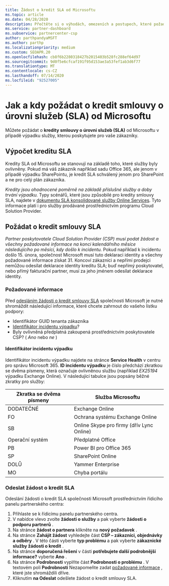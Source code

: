 ```yaml
---
title: Žádost o kredit SLA od Microsoftu
ms.topic: article
ms.date: 04/28/2020
description: Přečtěte si o výhodách, omezeních a postupech, které požadují kredity smlouvy o úrovni služeb (SLA) od Microsoftu, pokud vaši zákazníci dostanou výpadek služeb.
ms.service: partner-dashboard
ms.subservice: partnercenter-csp
author: parthpandyaMSFT
ms.author: parthp
ms.localizationpriority: medium
ms.custom: SEOAPR.20
ms.openlocfilehash: cb8f6b2280318427b2015403b528fc288ef64d97
ms.sourcegitcommit: 9d0f5e6cfcaf191f95d153ae3a53fef1ab3d6f77
ms.translationtype: MT
ms.contentlocale: cs-CZ
ms.lasthandoff: 07/14/2020
ms.locfileid: "92527005"
---
```

# <a name="how-and-when-to-request-a-service-level-agreement-sla-credit-from-microsoft"></a>Jak a kdy požádat o kredit smlouvy o úrovni služeb (SLA) od Microsoftu

Můžete požádat o **kredity smlouvy o úrovni služeb (SLA)** od Microsoftu v případě výpadku služby, kterou poskytujete pro vaše zákazníky.

## <a name="sla-credit-calculation"></a>Výpočet kreditu SLA

Kredity SLA od Microsoftu se stanovují na základě toho, které služby byly ovlivněny. Pokud má váš zákazník například sadu Office 365, ale jenom v případě výpadku SharePointu, je kredit SLA schválený jenom pro SharePoint a ne pro celý plán zákazníka.

*Kredity jsou ohodnocené poměrně na základě příslušné služby a doby trvání výpadku.* Typy scénářů, které jsou způsobilé pro kredity smlouvy SLA, najdete v [dokumentu SLA konsolidované služby Online Services](http://www.microsoftvolumelicensing.com/DocumentSearch.aspx?Mode=3&DocumentTypeId=37). Tyto informace platí i pro služby prodávané prostřednictvím programu Cloud Solution Provider.

## <a name="request-an-sla-credit"></a>Požádat o kredit smlouvy SLA

*Partner poskytovatele Cloud Solution Provider (CSP) musí podat žádost a všechny požadované informace na konci kalendářního měsíce následujícího po měsíci, kdy došlo k incidentu.* Pokud například k incidentu došlo 15. února, společnost Microsoft musí tuto deklaraci identity a všechny požadované informace získat 31. Koncoví zákazníci a nepřímí prodejci nemůžou odesílat deklarace identity kreditu SLA; buď nepřímý poskytovatel, nebo přímý fakturační partner, musí za jeho jménem odesílat deklarace identity.

### <a name="required-information"></a>Požadované informace

Před [odesláním žádosti o kredit smlouvy SLA](#submit-sla-credit-request) společnosti Microsoft je nutné shromáždit následující informace, které chcete zahrnout do vašeho lístku podpory:

- Identifikátor GUID tenanta zákazníka
- [Identifikátor incidentu výpadku](#outage-incident-identifier)?
- Byly ovlivněná předplatná zakoupená prostřednictvím poskytovatele CSP? ( *Ano* nebo *ne* )

#### <a name="outage-incident-identifier"></a>Identifikátor incidentu výpadku

Identifikátor incidentu výpadku najdete na stránce **Service Health** v centru pro správu Microsoft 365. **ID incidentu výpadku** je číslo předchází zkratkou se dvěma písmeny, která označuje ovlivněnou službu (například *EX25194* výpadku Exchange Online). V následující tabulce jsou popsány běžné zkratky pro služby:

| Zkratka se dvěma písmeny | Služba Microsoftu |
| ----------------------- | ----------------- |
| DODATEČNÉ | Exchange Online |
| FO | Ochrana systému Exchange Online |
| SB | Online Skype pro firmy (dřív Lync Online) |
| Operační systém | Předplatné Office |
| PB | Power BI pro Office 365 |
| SP | SharePoint Online |
| DOLŮ | Yammer Enterprise |
| MO | Chyba portálu |

### <a name="submit-sla-credit-request"></a>Odeslat žádost o kredit SLA

Odeslání žádosti o kredit SLA společnosti Microsoft prostřednictvím řídicího panelu partnerského centra:

1. Přihlaste se k řídicímu panelu partnerského centra.
2. V nabídce vlevo zvolte **žádosti o služby** a pak vyberte **žádosti o podporu partnerů** .
3. Na stránce **žádost o partnera** klikněte na **nový požadavek** .
4. Na stránce **Zahájit žádost** vyhledejte část **CSP – zákazníci, objednávky a odběry** . V této části vyberte **typ problému** a pak vyberte **zákaznické služby žádosti o kredit** .
5. Na stránce **doporučená řešení** v části **potřebujete další podrobnější informace?** vyberte **Ano** .
6. Na stránce **Podrobnosti** vyplňte část **Podrobnosti o problému** . V textovém poli **Podrobnosti** Nezapomeňte zadat [požadované informace](#required-information) , které jste shromáždili dříve.
7. Kliknutím **na Odeslat** odešlete žádost o kredit smlouvy SLA.
